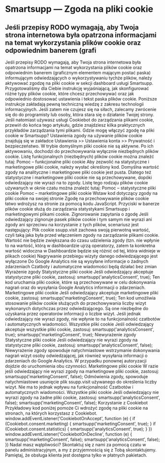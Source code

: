 # Smartsupp — Zgoda na pliki cookie
## Jeśli przepisy RODO wymagają, aby Twoja strona internetowa była opatrzona informacjami na temat wykorzystania plików cookie oraz odpowiednim banerem (grafi
Jeśli przepisy RODO wymagają, aby Twoja strona internetowa była opatrzona informacjami na temat wykorzystania plików cookie oraz odpowiednim banerem (graficznym elementem mającym postać paska) informującym odwiedzających o wykorzystywaniu tychże plików, należy aktywować zgodzę na pliki cookie w sekcji dashboard usługi Smartsupp.
Przygotowaliśmy dla Ciebie instrukcję wyjaśniającą, jak skonfigurować różne typy plików cookie, które chcesz przechowywać oraz jak odpowiednio dostosować ustawienia i tekst paska plików cookie.
Poniższe instrukcje zakładają pewną techniczną wiedzę z zakresu technologii informacyjnych. Jeśli zatem nie czujesz się na siłach, zalecamy zwrócenie się do do programisty lub osoby, która stara się o działanie Twojej strony. 
Jeśli natomiast używasz usługi Cookiebot do zarządzania plikami cookie, przewiń do końca tego artykułu, gdzie znajdziesz kilka praktycznych przykładów zarządzania tymi plikami.
Gdzie mogę włączyć zgodę na pliki cookie w Smartsupp?
Ustawienia zgody na używanie plików cookie znajdują się w zakładce Ustawienia >> Ustawienia konta >> Prywatność i bezpieczeństwo. 
W trybie domyślnym pliki cookie nie są aktywne. Po ich aktywowaniu, dochodzi do przechowywania wyłącznie niezbędnych plików cookie. Listę funkcjonalnych (niezbędnych) plików cookie można znaleźć tutaj:
Pomoc – funkcjonalne pliki cookie
Aby zezwolić na statystyczne i marketingowe pliki cookie, należy wysłać określony kod. Domyślna wartość zgody na analityczne i marketingowe pliki cookie jest pusta. Dlatego też statystyczne i marketingowe pliki cookie nie są przechowywane, dopóki odwiedzający nie wyrazi na to zgody. Listę tego rodzaju plików cookie używanych w oknie czatu można znaleźć tutaj:
Pomoc – statystyczne pliki cookie Pomoc – marketingowe pliki cookie
Wstaw kod dotyczący zgody na pliki cookie na swojej stronie
Zgodę na przechowywanie plików cookie łatwo wdrożysz na stronie za pomocą kodu JavaScript. Przyciski w banerze plików cookie służą do zarządzania statystykami Smartsupp i marketingowymi plikami cookie.
Zignorowanie zapytania o zgodę
Jeśli odwiedzający zignoruje pasek plików cookie i tym samym nie wyrazi ani zgody ani sprzeciwu na korzystanie z tych plików, scenariusz jest następujący:
Plik cookie ssupp.visit zachowa swoją pierwotną wartość, czyli taką jaka była przed włączeniem zgody na zarządzanie plikami cookie. Wartość nie będzie zwiększana do czasu udzielenia zgody (tzn. nie wpłynie to na wartość, którą w dashboardzie ujrzą operatorzy, zatem ta konkretna wartość widoczna w Dashboardzie będzie się różnić od tej, która widnieje w plikach cookie)
Nagrywanie przebiegu wizyty danego odwiedzającego jest wyłączone
Do Google Analytics nie są wysyłane informacje o żadnych zdarzeniach
Czatboty i automatyczne wiadomości będą działać bez zmian
Wyrażenie zgody
Statystyczne pliki cookie
Jeśli odwiedzający akceptuje statystyczne pliki cookie, zastosuj:
smartsupp('analyticsConsent', true);
Ten kod uruchamia pliki cookie, które są przechowywane w celu dokonywania nagrań oraz do wysyłania Google Analytics informacji o zdarzeniach.
Marketingowe pliki cookie
Jeśli odwiedzający akceptuje marketingowe pliki cookie, zastosuj:
smartsupp('marketingConsent', true);
Ten kod umożliwia stosowanie plików cookie służących do przechowywania liczby wizyt wykonanych dotychczas przez odwiedzającego. Są one niezbędne do uzyskania przez operatorów informacji o liczbie wizyt. Jeśli jednak odwiedzający nie wyrazi zgody, nie wpłynie to na funkcjonalność czatbotów i automatycznych wiadomości.
Wszystkie pliki cookie
Jeśli odwiedzający akceptuje wszystkie pliki cookie, zastosuj:
smartsupp('analyticsConsent', true);
smartsupp('marketingConsent', true);
Niewyrażenie zgody
Statystyczne pliki cookie
Jeśli odwiedzający nie wyrazi zgody na statystyczne pliki cookie, zastosuj: 
smartsupp('analyticsConsent', false);
Niewyrażenie zgody spowoduje natychmiastowe wstrzymanie dokonywania nagrań wizyt osoby odwiedzającej, jak również wysyłania informacji o zdarzeniach do Google Analytics. W przypadku ponownej autoryzacji dojdzie do uruchomienia obu czynności.
Marketingowe pliki cookie
W razie jeśli odwiedzający nie wyrazi zgody na marketingowe pliki cookie, zastosuj:
smartsupp('marketingConsent', false);
Odmówienia zgody, spowoduje natychmiastowe usunięcie plik ssupp.visit używanego do określenia liczby wizyt. Nie ma to jednak wpływu na funkcjonalność Czatbotów i automatycznych wiadomości.
Wszystkie pliki cookie
Jeśli odwiedzający nie wyrazi zgody na żadne pliki cookie, zastosuj:
smartsupp('analyticsConsent', false);
smartsupp('marketingConsent', false);
Korzystanie z Cookiebot
Przykładowy kod poniżej pomoże Ci wdrożyć zgodę na pliki cookie na stronach, na których korzystasz z Cookiebot.
window.addEventListener('CookiebotOnAccept', function (e) {
if (Cookiebot.consent.marketing) {
smartsupp('marketingConsent', true);
}
if (Cookiebot.consent.statistics) {
smartsupp('analyticsConsent', true);
}
})
window.addEventListener('CookiebotOnDecline', function (e) {
smartsupp('marketingConsent', false);
smartsupp('analyticsConsent', false);
})
Nadal masz wątpliwości? Skontaktuj się z nami za pomocą czatu w panelu administracyjnym, a my z przyjemnością się z Tobą skontaktujemy. Pamiętaj, że obsługa klienta jest dostępna tylko w płatnych pakietach.

